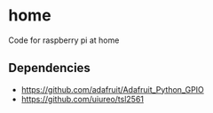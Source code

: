 # home
Code for raspberry pi at home

## Dependencies
* https://github.com/adafruit/Adafruit_Python_GPIO
* https://github.com/uiureo/tsl2561
